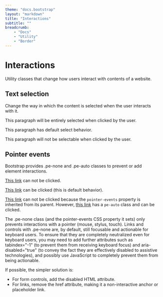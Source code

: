 ```yaml
---
theme: "docs.bootstrap"
layout: "markdown"
title: "Interactions"
subtitle: ""
breadcrumb:
    - "Docs"
    - "Utility"
    - "Border"
---
```


# Interactions
Utility classes that change how users interact with contents of a website.


## Text selection
Change the way in which the content is selected when the user interacts with it.


<p class="user-select-all">This paragraph will be entirely selected when clicked by the user.</p>
<p class="user-select-auto">This paragraph has default select behavior.</p>
<p class="user-select-none">This paragraph will not be selectable when clicked by the user.</p>


## Pointer events
Bootstrap provides .pe-none and .pe-auto classes to prevent or add element interactions.

<p><a href="#" class="pe-none" tabindex="-1" aria-disabled="true">This link</a> can not be clicked.</p>
<p><a href="#" class="pe-auto">This link</a> can be clicked (this is default behavior).</p>
<p class="pe-none"><a href="#" tabindex="-1" aria-disabled="true">This link</a> can not be clicked because the <code>pointer-events</code> property is inherited from its parent. However, <a href="#" class="pe-auto">this link</a> has a <code>pe-auto</code> class and can be clicked.</p>

The .pe-none class (and the pointer-events CSS property it sets) only prevents interactions with a pointer (mouse, stylus, touch). Links and controls with .pe-none are, by default, still focusable and actionable for keyboard users. To ensure that they are completely neutralized even for keyboard users, you may need to add further attributes such as tabindex="-1" (to prevent them from receiving keyboard focus) and aria-disabled="true" (to convey the fact they are effectively disabled to assistive technologies), and possibly use JavaScript to completely prevent them from being actionable.

If possible, the simpler solution is:

* For form controls, add the disabled HTML attribute.
* For links, remove the href attribute, making it a non-interactive anchor or placeholder link.



